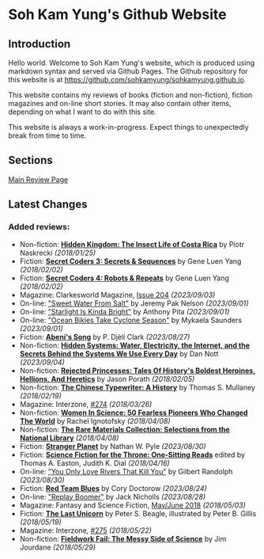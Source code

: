 # Soh Kam Yung's Github Website

## Introduction

Hello world. Welcome to Soh Kam Yung's website, which is produced using markdown syntax and served via Github Pages. The Github repository for this website is at <https://github.com/sohkamyung/sohkamyung.github.io>.

This website contains my reviews of books (fiction and non-fiction), fiction magazines and on-line short stories. It may also contain other items, depending on what I want to do with this site.

This website is always a work-in-progress. Expect things to unexpectedly break from time to time.

## Sections

[Main Review Page](reviews/README.md)

## Latest Changes

### Added reviews:
- Non-fiction: [**Hidden Kingdom: The Insect Life of Costa Rica**](reviews/nonfiction/2018/20180125-HiddenKingdom.md) by Piotr Naskrecki *(2018/01/25)*
- Fiction: [**Secret Coders 3: Secrets & Sequences**](reviews/fiction/2018/20180202-SecretCodersSecretsSequences.md) by Gene Luen Yang *(2018/02/02)*
- Fiction: [**Secret Coders 4: Robots & Repeats**](reviews/fiction/2018/20180202-SecretCodersRobotsRepeats.md) by Gene Luen Yang *(2018/02/02)*
- Magazine: Clarkesworld Magazine, [Issue 204](reviews/magazines/Clarkesworld/20230903-Clarkesworld204.md) *(2023/09/03)*
- On-line: ["Sweet Water From Salt"](reviews/online/2023/20230901-SweetWaterFromSalt.md) by Jeremy Pak Nelson *(2023/09/01)*
- On-line: ["Starlight Is Kinda Bright"](reviews/online/2023/20230901-StarlightKindaBright.md) by Anthony Pita *(2023/09/01)*
- On-line: ["Ocean Bikies Take Cyclone Season"](reviews/online/2023/20230901-OceanBikiesTakeCycloneSeason.md) by Mykaela Saunders *(2023/09/01)*
- Fiction: [**Abeni's Song**](reviews/fiction/2023/20230827-AbeniSong.md) by P. Djèlí Clark *(2023/08/27)*
- Non-fiction: [**Hidden Systems: Water, Electricity, the Internet, and the Secrets Behind the Systems We Use Every Day**](reviews/nonfiction/2023/20230904-HiddenSystems.md) by Dan Nott *(2023/09/04)*
- Non-fiction: [**Rejected Princesses: Tales Of History's Boldest Heroines, Hellions, And Heretics**](reviews/nonfiction/2018/20180205-RejectedPrincesses.md) by Jason Porath *(2018/02/05)*
- Non-fiction: [**The Chinese Typewriter: A History**](reviews/nonfiction/2018/20180219-ChineseTypewriter.md) by Thomas S. Mullaney *(2018/02/19)*
- Magazine: Interzone, [#274](reviews/magazines/Interzone/20180326-Interzone274.md) *(2018/03/26)*
- Non-fiction: [**Women In Science: 50 Fearless Pioneers Who Changed The World**](reviews/nonfiction/2018/20180408-RareMaterialsCollection.md) by Rachel Ignotofsky *(2018/04/08)*
- Non-fiction: [**The Rare Materials Collection: Selections from the National Library**](reviews/nonfiction/2018/20180408-RareMaterialsCollection.md) *(2018/04/08)*
- Fiction: [**Stranger Planet**](reviews/fiction/2023/20230830-StrangerPlanet.md) by Nathan W. Pyle *(2023/08/30)*
- Fiction: [**Science Fiction for the Throne: One-Sitting Reads**](reviews/fiction/2018/20180416-SFForTheThrone.md) edited by Thomas A. Easton, Judith K. Dial *(2018/04/16)*
- On-line: ["You Only Love Rivers That Kill You"](reviews/online/2023/20230830-LoveRiversThatKillYou.md) by Gilbert Randolph *(2023/08/30)*
- Fiction: [**Red Team Blues**](reviews/fiction/2023/20230824-RedTeamBlues.md) by Cory Doctorow *(2023/08/24)*
- On-line: ["Replay Boomer"](reviews/online/2023/20230828-ReplayBoomer.md) by Jack Nicholls *(2023/08/28)*
- Magazine: Fantasy and Science Fiction, [May/June 2018](reviews/magazines/FantasyAndScienceFiction/20180503-FSF201805.md) *(2018/05/03)*
- Fiction: [**The Last Unicorn**](reviews/fiction/2018/20180519-LastUnicorn.md) by Peter S. Beagle, illustrated by Peter B. Gillis *(2018/05/19)*
- Magazine: Interzone, [#275](reviews/magazines/Interzone/20180522-Interzone275.md) *(2018/05/22)*
- Non-fiction: [**Fieldwork Fail: The Messy Side of Science**](reviews/nonfiction/2018/20180529-FieldworkFail.md) by Jim Jourdane *(2018/05/29)*
